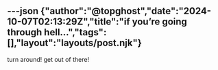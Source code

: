 ---json
{"author":"@topghost","date":"2024-10-07T02:13:29Z","title":"if you&#x2019;re going through hell&#x2026;","tags":[],"layout":"layouts/post.njk"}
---
turn around! get out of there!
